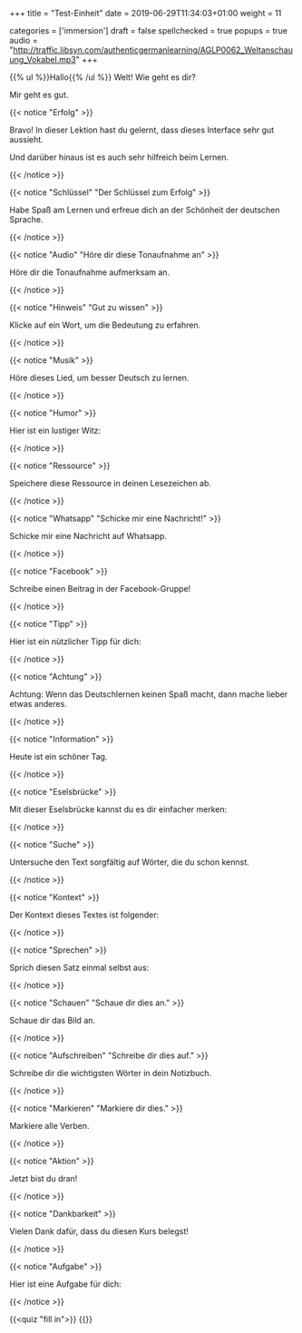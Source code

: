 +++
title = "Test-Einheit"
date =  2019-06-29T11:34:03+01:00
weight = 11

categories = ['immersion']
draft = false
spellchecked = true
popups = true
audio = "http://traffic.libsyn.com/authenticgermanlearning/AGLP0062_Weltanschauung_Vokabel.mp3"
+++

{{% ul %}}Hallo{{% /ul %}} Welt! Wie geht es dir?

Mir geht es gut.

{{< notice "Erfolg" >}}

Bravo! In dieser Lektion hast du gelernt, dass dieses Interface sehr gut aussieht.

Und darüber hinaus ist es auch sehr hilfreich beim Lernen.

{{< /notice >}}

{{< notice "Schlüssel" "Der Schlüssel zum Erfolg" >}}

Habe Spaß am Lernen und erfreue dich an der Schönheit der deutschen Sprache.

{{< /notice >}}

{{< notice "Audio" "Höre dir diese Tonaufnahme an" >}}

Höre dir die Tonaufnahme aufmerksam an.

{{< /notice >}}

{{< notice "Hinweis" "Gut zu wissen" >}}

Klicke auf ein Wort, um die Bedeutung zu erfahren.

{{< /notice >}}

{{< notice "Musik" >}}

Höre dieses Lied, um besser Deutsch zu lernen.

{{< /notice >}}

{{< notice "Humor" >}}

Hier ist ein lustiger Witz:

{{< /notice >}}

{{< notice "Ressource" >}}

Speichere diese Ressource in deinen Lesezeichen ab.

{{< /notice >}}

{{< notice "Whatsapp" "Schicke mir eine Nachricht!" >}}

Schicke mir eine Nachricht auf Whatsapp.

{{< /notice >}}

{{< notice "Facebook" >}}

Schreibe einen Beitrag in der Facebook-Gruppe!

{{< /notice >}}

{{< notice "Tipp" >}}

Hier ist ein nützlicher Tipp für dich:

{{< /notice >}}

{{< notice "Achtung" >}}

Achtung: Wenn das Deutschlernen keinen Spaß macht, dann mache lieber etwas anderes.

{{< /notice >}}

{{< notice "Information" >}}

Heute ist ein schöner Tag.

{{< /notice >}}

{{< notice "Eselsbrücke" >}}

Mit dieser Eselsbrücke kannst du es dir einfacher merken:

{{< /notice >}}

{{< notice "Suche" >}}

Untersuche den Text sorgfältig auf Wörter, die du schon kennst.

{{< /notice >}}

{{< notice "Kontext" >}}

Der Kontext dieses Textes ist folgender:

{{< /notice >}}

{{< notice "Sprechen" >}}

Sprich diesen Satz einmal selbst aus:

{{< /notice >}}

{{< notice "Schauen" "Schaue dir dies an." >}}

Schaue dir das Bild an.

{{< /notice >}}

{{< notice "Aufschreiben" "Schreibe dir dies auf." >}}

Schreibe dir die wichtigsten Wörter in dein Notizbuch.

{{< /notice >}}

{{< notice "Markieren" "Markiere dir dies." >}}

Markiere alle Verben.

{{< /notice >}}

{{< notice "Aktion" >}}

Jetzt bist du dran!

{{< /notice >}}

{{< notice "Dankbarkeit" >}}

Vielen Dank dafür, dass du diesen Kurs belegst!

{{< /notice >}}

{{< notice "Aufgabe" >}}

Hier ist eine Aufgabe für dich:

{{< /notice >}}

{{<quiz "fill in">}}
{{</quiz>}}
